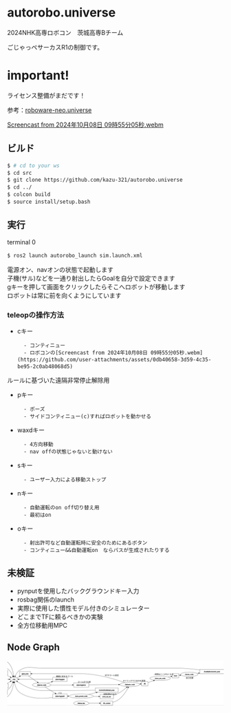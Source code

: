 # autorobo.universe

2024NHK高専ロボコン　茨城高専Bチーム

ごじゃっペサーカスR1の制御です。

# important!
ライセンス整備がまだです！

参考：[roboware-neo.universe](https://github.com/TakanoTaiga/roboware-neo.universe)

[Screencast from 2024年10月08日 09時55分05秒.webm](https://github.com/user-attachments/assets/0d9c6c9f-2693-4511-b569-4a33ba79efcc)


## ビルド
```bash
$ # cd to your ws
$ cd src
$ git clone https://github.com/kazu-321/autorobo.universe
$ cd ../
$ colcon build
$ source install/setup.bash
```

## 実行
terminal 0

```bash
$ ros2 launch autorobo_launch sim.launch.xml
```

電源オン、navオンの状態で起動します  
子機(サル)などを一通り射出したらGoalを自分で設定できます  
gキーを押して画面をクリックしたらそこへロボットが移動します  
ロボットは常に前を向くようにしています  


### teleopの操作方法
- cキー

        - コンティニュー
        - ロボコンの[Screencast from 2024年10月08日 09時55分05秒.webm](https://github.com/user-attachments/assets/0db40658-3d59-4c35-be95-2c0ab48068d5)
ルールに基づいた遠隔非常停止解除用
- pキー

        - ポーズ
        - サイドコンティニュー(c)すればロボットを動かせる
- waxdキー

        - 4方向移動
        - nav offの状態じゃないと動けない
- sキー

        - ユーザー入力による移動ストップ
- nキー

        - 自動運転のon off切り替え用
        - 最初はon
- oキー

        - 射出許可など自動運転時に安全のためにあるボタン
        - コンティニュー&&自動運転on　ならパスが生成されたりする

## 未検証
- pynputを使用したバックグラウンドキー入力
- rosbag関係のlaunch
- 実際に使用した慣性モデル付きのシミュレーター
- どこまでTFに頼るべきかの実験
- 全方位移動用MPC

## Node Graph
![image](./node_graph.png)
